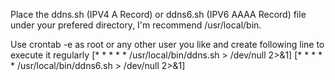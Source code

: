 Place the ddns.sh (IPV4 A Record) or ddns6.sh (IPV6 AAAA Record) file under your prefered directory, I'm recommend /usr/local/bin.

Use crontab -e as root or any other user you like and create following line to execute it regularly 
[* * * * * /usr/local/bin/ddns.sh > /dev/null 2>&1]
[* * * * * /usr/local/bin/ddns6.sh > /dev/null 2>&1]
